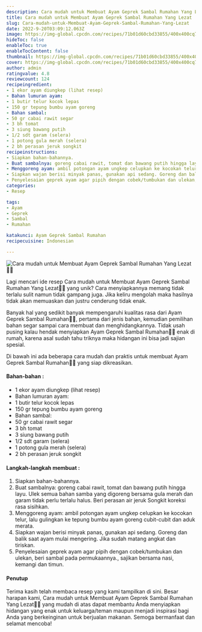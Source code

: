 ```yaml
---
description: Cara mudah untuk Membuat Ayam Geprek Sambal Rumahan Yang Lezat"
title: Cara mudah untuk Membuat Ayam Geprek Sambal Rumahan Yang Lezat
slug: Cara-mudah-untuk-Membuat-Ayam-Geprek-Sambal-Rumahan-Yang-Lezat
date: 2022-9-20T03:09:12.063Z
image: https://img-global.cpcdn.com/recipes/71b01d60cbd33855/400x400cq70/photo.jpg
hideToc: false
enableToc: true
enableTocContent: false
thumbnail: https://img-global.cpcdn.com/recipes/71b01d60cbd33855/400x400cq70/photo.jpg
cover: https://img-global.cpcdn.com/recipes/71b01d60cbd33855/400x400cq70/photo.jpg
author: admin
ratingvalue: 4.8
reviewcount: 124
recipeingredient:
- 1 ekor ayam diungkep (lihat resep)
- Bahan lumuran ayam:
- 1 butir telur kocok lepas
- 150 gr tepung bumbu ayam goreng
- Bahan sambal:
- 50 gr cabai rawit segar
- 3 bh tomat
- 3 siung bawang putih
- 1/2 sdt garam (selera)
- 1 potong gula merah (selera)
- 2 bh perasan jeruk songkit
recipeinstructions:
- Siapkan bahan-bahannya.
- Buat sambalnya: goreng cabai rawit, tomat dan bawang putih hingga layu. Ulek semua bahan samba yang digoreng bersama gula merah dan garam tidak perlu terlalu halus. Beri perasan air jeruk Songkit koreksi rasa sisihkan.
- Menggoreng ayam: ambil potongan ayam ungkep celupkan ke kocokan telur, lalu gulingkan ke tepung bumbu ayam goreng cubit-cubit dan aduk merata.
- Siapkan wajan berisi minyak panas, gunakan api sedang. Goreng dan balik saat ayam mulai mengering. Jika sudah matang angkat dan tiriskan.
- Penyelesaian geprek ayam agar pipih dengan cobek/tumbukan dan ulekan, beri sambal pada permukaannya., sajikan bersama nasi, kemangi dan timun.
categories:
- Resep

tags:
- Ayam
- Geprek
- Sambal
- Rumahan

katakunci: Ayam Geprek Sambal Rumahan
recipecuisine: Indonesian

---
```


![Cara mudah untuk Membuat Ayam Geprek Sambal Rumahan Yang Lezat👩‍🍳](https://img-global.cpcdn.com/recipes/71b01d60cbd33855/400x400cq70/photo.jpg)

Lagi mencari ide resep Cara mudah untuk Membuat Ayam Geprek Sambal Rumahan Yang Lezat👩‍🍳 yang unik? Cara menyiapkannya memang tidak terlalu sulit namun tidak gampang juga. Jika keliru mengolah maka hasilnya tidak akan memuaskan dan justru cenderung tidak enak.

Banyak hal yang sedikit banyak mempengaruhi kualitas rasa dari Ayam Geprek Sambal Rumahan👩‍🍳, pertama dari jenis bahan, kemudian pemilihan bahan segar sampai cara membuat dan menghidangkannya. Tidak usah pusing kalau hendak menyiapkan Ayam Geprek Sambal Rumahan👩‍🍳 enak di rumah, karena asal sudah tahu triknya maka hidangan ini bisa jadi sajian spesial.

Di bawah ini ada beberapa cara mudah dan praktis untuk membuat Ayam Geprek Sambal Rumahan👩‍🍳 yang siap dikreasikan.

<!--inarticleads1-->

#### Bahan-bahan :

- 1 ekor ayam diungkep (lihat resep)
- Bahan lumuran ayam:
- 1 butir telur kocok lepas
- 150 gr tepung bumbu ayam goreng
- Bahan sambal:
- 50 gr cabai rawit segar
- 3 bh tomat
- 3 siung bawang putih
- 1/2 sdt garam (selera)
- 1 potong gula merah (selera)
- 2 bh perasan jeruk songkit

<!--inarticleads2-->

#### Langkah-langkah membuat :

1. Siapkan bahan-bahannya.
1. Buat sambalnya: goreng cabai rawit, tomat dan bawang putih hingga layu. Ulek semua bahan samba yang digoreng bersama gula merah dan garam tidak perlu terlalu halus. Beri perasan air jeruk Songkit koreksi rasa sisihkan.
1. Menggoreng ayam: ambil potongan ayam ungkep celupkan ke kocokan telur, lalu gulingkan ke tepung bumbu ayam goreng cubit-cubit dan aduk merata.
1. Siapkan wajan berisi minyak panas, gunakan api sedang. Goreng dan balik saat ayam mulai mengering. Jika sudah matang angkat dan tiriskan.
1. Penyelesaian geprek ayam agar pipih dengan cobek/tumbukan dan ulekan, beri sambal pada permukaannya., sajikan bersama nasi, kemangi dan timun.

#### Penutup

Terima kasih telah membaca resep yang kami tampilkan di sini. Besar harapan kami, Cara mudah untuk Membuat Ayam Geprek Sambal Rumahan Yang Lezat👩‍🍳 yang mudah di atas dapat membantu Anda menyiapkan hidangan yang enak untuk keluarga/teman maupun menjadi inspirasi bagi Anda yang berkeinginan untuk berjualan makanan. Semoga bermanfaat dan selamat mencoba!